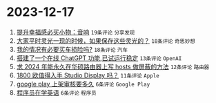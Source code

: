 # 2023-12-17

1. [提升幸福感必买小物：音响](https://www.v2ex.com/t/1001025) `19条评论` `分享发现`
1. [大家平时灵光一现的时候，如果保存这些灵光的？](https://www.v2ex.com/t/1001050) `18条评论` `奇思妙想`
1. [我的情况有必要买车损险吗?](https://www.v2ex.com/t/1001035) `18条评论` `汽车`
1. [搭建了一个在线 ChatGPT 功能,已试运行稳定](https://www.v2ex.com/t/1001039) `13条评论` `OpenAI`
1. [求 2024 年能永久在华硕路由器上写 hosts 做屏蔽的方法](https://www.v2ex.com/t/1001032) `12条评论` `路由器`
1. [1800 欧值得入手 Studio Display 吗？](https://www.v2ex.com/t/1001030) `11条评论` `Apple`
1. [google play 上架审核要多久](https://www.v2ex.com/t/1001052) `6条评论` `Google Play`
1. [程序员在学英语](https://www.v2ex.com/t/1001042) `6条评论` `程序员`
